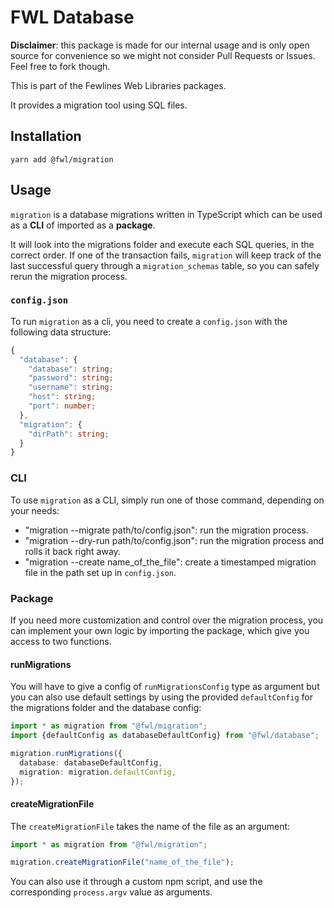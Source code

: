 # FWL Database

**Disclaimer**: this package is made for our internal usage and is only open source for convenience so we might not consider Pull Requests or Issues. Feel free to fork though.

This is part of the Fewlines Web Libraries packages.

It provides a migration tool using SQL files.

## Installation

```shell
yarn add @fwl/migration
```

## Usage

`migration` is a database migrations written in TypeScript which can be used as a **CLI** of imported as a **package**.

It will look into the migrations folder and execute each SQL queries, in the correct order. If one of the transaction fails, `migration` will keep track of the last successful query through a `migration_schemas` table, so you can safely rerun the migration process.

### `config.json`

To run `migration` as a cli, you need to create a `config.json` with the following data structure:

```ts
{
  "database": {
    "database": string;
    "password": string;
    "username": string;
    "host": string;
    "port": number;
  },
  "migration": {
    "dirPath": string;
  }
}
```

### CLI

To use `migration` as a CLI, simply run one of those command, depending on your needs:

- "migration --migrate path/to/config.json": run the migration process.
- "migration --dry-run path/to/config.json": run the migration process and rolls it back right away.
- "migration --create name_of_the_file": create a timestamped migration file in the path set up in `config.json`.

### Package

If you need more customization and control over the migration process, you can implement your own logic by importing the package, which give you access to two functions.

#### runMigrations

You will have to give a config of `runMigrationsConfig` type as argument but you can also use default settings by using the provided `defaultConfig` for the migrations folder and the database config:

```ts
import * as migration from "@fwl/migration";
import {defaultConfig as databaseDefaultConfig} from "@fwl/database";

migration.runMigrations({
  database: databaseDefaultConfig,
  migration: migration.defaultConfig,
});
```


#### createMigrationFile

The `createMigrationFile` takes the name of the file as an argument:

```ts
import * as migration from "@fwl/migration";

migration.createMigrationFile("name_of_the_file");
```

You can also use it through a custom npm script, and use the corresponding `process.argv` value as arguments.
